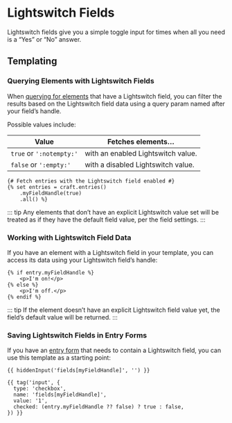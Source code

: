 # Lightswitch Fields

Lightswitch fields give you a simple toggle input for times when all you need is a “Yes” or “No” answer.

## Templating

### Querying Elements with Lightswitch Fields

When [querying for elements](dev/element-queries/README.md) that have a Lightswitch field, you can filter the results based on the Lightswitch field data using a query param named after your field’s handle.

Possible values include:

| Value | Fetches elements…
| - | -
| `true` or `':notempty:'` | with an enabled Lightswitch value.
| `false` or `':empty:'` | with a disabled Lightswitch value.

```twig
{# Fetch entries with the Lightswitch field enabled #}
{% set entries = craft.entries()
    .myFieldHandle(true)
    .all() %}
```

::: tip
Any elements that don’t have an explicit Lightswitch value set will be treated as if they have the default field value, per the field settings.
:::

### Working with Lightswitch Field Data

If you have an element with a Lightswitch field in your template, you can access its data using your Lightswitch field’s handle:

```twig
{% if entry.myFieldHandle %}
    <p>I'm on!</p>
{% else %}
    <p>I'm off.</p>
{% endif %}
```

::: tip
If the element doesn’t have an explicit Lightswitch field value yet, the field’s default value will be returned.
:::

### Saving Lightswitch Fields in Entry Forms

If you have an [entry form](dev/examples/entry-form.md) that needs to contain a Lightswitch field, you can use this template as a starting point:

```twig
{{ hiddenInput('fields[myFieldHandle]', '') }}

{{ tag('input', {
  type: 'checkbox',
  name: 'fields[myFieldHandle]',
  value: '1',
  checked: (entry.myFieldHandle ?? false) ? true : false,
}) }}
```
